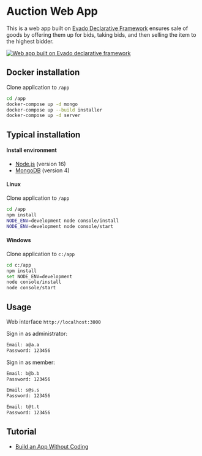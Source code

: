 # Auction Web App

This is a web app built on [Evado Declarative Framework](https://github.com/mkhorin/evado) 
ensures sale of goods by offering them up for bids, 
taking bids, and then selling the item to the highest bidder.

[![Web app built on Evado declarative framework](doc/evado-app.jpg)](http://nervebit.com)

## Docker installation

Clone application to `/app`
```sh
cd /app
docker-compose up -d mongo
docker-compose up --build installer
docker-compose up -d server
```

## Typical installation

#### Install environment
- [Node.js](https://nodejs.org) (version 16)
- [MongoDB](https://www.mongodb.com/download-center/community) (version 4)

#### Linux
Clone application to `/app`
```sh
cd /app
npm install
NODE_ENV=development node console/install
NODE_ENV=development node console/start
```

#### Windows
Clone application to `c:/app`
```sh
cd c:/app
npm install
set NODE_ENV=development
node console/install
node console/start
```

## Usage

Web interface `http://localhost:3000`

Sign in as administrator:
```sh
Email: a@a.a
Password: 123456
```

Sign in as member:
```sh
Email: b@b.b
Password: 123456

Email: s@s.s
Password: 123456

Email: t@t.t
Password: 123456
```

## Tutorial
- [Build an App Without Coding](http://nervebit.com)